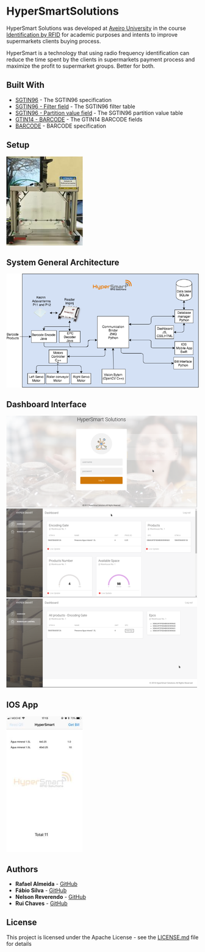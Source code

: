 # HyperSmartSolutions

HyperSmart Solutions was developed at [Aveiro University](https://www.ua.pt) in the course [Identification by RFID](http://www.ua.pt/ensino/uc/6700) for academic purposes and intents to improve supermarkets clients buying process.

HyperSmart is a technology that using radio frequency identification can reduce the time spent by the clients in supermarkets payment process and maximize the profit to supermarket groups.
Better for both.

## Built With

* [SGTIN96](http://www.epc-rfid.info/sgtin) - The SGTIN96 specification
* [SGTIN96 - Filter field](http://www.epc-rfid.info/sgtin-filter-values) - The SGTIN96 filter table
* [SGTIN96 - Partition value field](http://www.epc-rfid.info/sgtin-partition-values) - The SGTIN96 partition value table
* [GTIN14 - BARCODE](http://www.gtin.info/itf-14-barcodes/) - The GTIN14 BARCODE fields
* [BARCODE](http://www.gtin.info/itf-14-barcodes/) - BARCODE specification

## Setup
![Gate Structure](imgs/structure.jpg)

## System General Architecture
![Project Architecture](imgs/image_1.png)

## Dashboard Interface
![Login](imgs/dash_1.png) ![Home](imgs/dash_2.png) ![Warehouses](imgs/dash_3.png)

## IOS App
![Interface](imgs/ios.jpg)

## Authors

* **Rafael Almeida** - [GitHub](https://github.com/almeidaRafael94)
* **Fábio Silva** - [GitHub](https://github.com/akaeme)
* **Nelson Reverendo** - [GitHub](https://github.com/nelsonreverendo)
* **Rui Chaves** - [GitHub](https://github.com/ruiac)

## License

This project is licensed under the Apache License - see the [LICENSE.md](LICENSE.md) file for details


